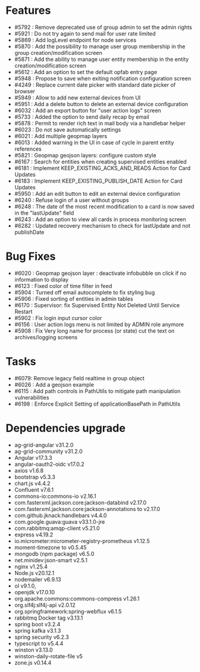 
# Features

- #5792 : Remove deprecated use of group admin to set the admin rights
- #5921 : Do not try again to send mail for user rate limited
- #5869 : Add logLevel endpoint for node services
- #5870 : Add the possibility to manage user group membership in the group creation/modification screen
- #5871 : Add the ability to manage user entity membership in the entity creation/modification screen
- #5612 : Add an option to set the default opfab entry page
- #5948 : Propose to save when exiting notification configuration screen
- #4249 : Replace current date picker with standard date picker of browser
- #5949 : Allow to add new external devices from UI
- #5951 : Add a delete button to delete an external device configuration
- #6032 : Add an export button for "user action logs" screen
- #5733 : Added the option to send daily recap by email
- #5878 : Permit to render rich text in mail body via a handlebar helper
- #6023 : Do not save automatically settings
- #6021 : Add multiple geopmap layers
- #6013 : Added warning in the UI in case of cycle in parent entity references
- #5821 : Geopmap geojson layers: configure custom style
- #6167 : Search for entities when creating supervised entities enabled
- #6181 : Implement KEEP_EXISTING_ACKS_AND_READS Action for Card Updates
- #6183 : Implement KEEP_EXISTING_PUBLISH_DATE Action for Card Updates
- #5950 : Add an edit button to edit an external device configuration
- #6240 : Refuse login of a user without groups
- #6248 : The date of the most recent modification to a card is now saved in the "lastUpdate" field
- #6243 : Add an option to view all cards in process monitoring screen
- #6282 : Updated recovery mechanism to check for lastUpdate and not publishDate
  
# Bug Fixes

- #6020 : Geopmap geojson layer : deactivate infobubble on click if no information to display
- #6123 : Fixed color of time filter in feed
- #5904 : Turned off email autocomplete to fix styling bug
- #5906 : Fixed sorting of entities in admin tables
- #6170 : Supervisor: fix Supervised Entity Not Deleted Until Service Restart
- #5902 : Fix login input cursor color
- #6156 : User action logs menu is not limited by ADMIN role anymore
- #5908 : Fix Very long name for process (or state) cut the text on archives/logging screens

# Tasks
- #6079: Remove legacy field realtime in group object
- #6026 : Add a geojson example
- #6115 : Add path controls in PathUtils to mitigate path manipulation vulnerabilities
- #6198 : Enforce Explicit Setting of applicationBasePath in PathUtils

# Dependencies upgrade

- ag-grid-angular v31.2.0
- ag-grid-community v31.2.0
- Angular v17.3.3
- angular-oauth2-oidc v17.0.2
- axios v1.6.8
- bootstrap v5.3.3
- chart.js v4.4.2
- Confluent v7.6.1
- commons-io:commons-io v2.16.1
- com.fasterxml.jackson.core:jackson-databind v2.17.0
- com.fasterxml.jackson.core:jackson-annotations to v2.17.0
- com.github.jknack:handlebars v4.4.0
- com.google.guava:guava v33.1.0-jre
- com.rabbitmq:amqp-client v5.21.0
- express v4.19.2
- io.micrometer:micrometer-registry-prometheus v1.12.5
- moment-timezone to v0.5.45
- mongodb (npm package) v6.5.0
- net.minidev:json-smart v2.5.1
- nginx v1.25.4
- Node.js v20.12.1
- nodemailer v6.9.13
- ol v9.1.0,
- openjdk v17.0.10
- org.apache.commons:commons-compress v1.26.1
- org.slf4j:slf4j-api v2.0.12
- org.springframework:spring-webflux v6.1.5
- rabbitmq Docker tag v3.13.1
- spring boot v3.2.4
- spring kafka v3.1.3
- spring security v6.2.3
- typescript to v5.4.4
- winston v3.13.0
- winston-daily-rotate-file v5
- zone.js v0.14.4



